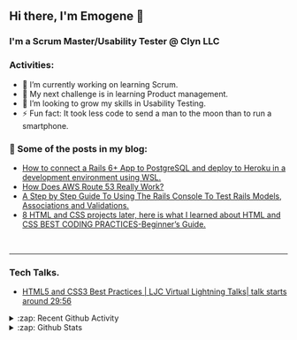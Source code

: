 ## Hi there, I'm Emogene 👋
### I'm a Scrum Master/Usability Tester @ Clyn LLC


### Activities:
- 🔭 I’m currently working on learning Scrum.
- 🌱  My next challenge is in learning Product management.
- 👯 I’m looking to grow my skills in Usability Testing.
- ⚡ Fun fact: It took less code to send a man to the moon than to run a smartphone.


### 📕 Some of the posts in my blog:
- [How to connect a Rails 6+ App to PostgreSQL and deploy to Heroku in a development environment using WSL.](https://lukoyedith.medium.com/how-to-set-up-postgresql-in-rails-6-in-a-linux-kali-environment-c6d60501100c)
- [How Does AWS Route 53 Really Work?](https://lukoyedith.medium.com/how-does-aws-route-53-really-work-13f3a90701ec)
- [A Step by Step Guide To Using The Rails Console To Test Rails Models, Associations and Validations.](https://medium.com/swlh/a-step-by-step-guide-to-using-the-rails-console-to-test-rails-models-associations-and-validations-986f4825aadf)
- [8 HTML and CSS projects later, here is what I learned about HTML and CSS BEST CODING PRACTICES-Beginner’s Guide.](https://medium.com/@lukoyedith/8-html-and-css-projects-later-here-is-what-i-learned-about-html-and-css-best-coding-9c186e67480) 

<br />

---

### Tech Talks.

<!-- YOUTUBE:START -->
- [HTML5 and CSS3 Best Practices | LJC Virtual Lightning Talks| talk starts around 29:56](https://youtu.be/k0W8SvlfIM8)


<details>
  <summary>:zap: Recent Github Activity</summary>
  
<!--START_SECTION:activity-->
1. 🐛 Fix Bugs in [PublicLab Open Source Project](https://github.com/publiclab/plots2)  
2. 💪 Built PicToCode App in [Microverse first Hackathon](https://github.com/Elukoye/PicToCode)
3. 🗣 Contributed to [Awesome-Microverse-Student-Articles](https://github.com/Elukoye/Awesome-Microverse-Student-Articles)

<!--END_SECTION:activity-->

</details>

<details>
  <summary>:zap: Github Stats</summary>

 ![Anurag's github stats](https://github-readme-stats.vercel.app/api?username=Elukoye&show_icons=true&theme=tokyonight)

</details>


